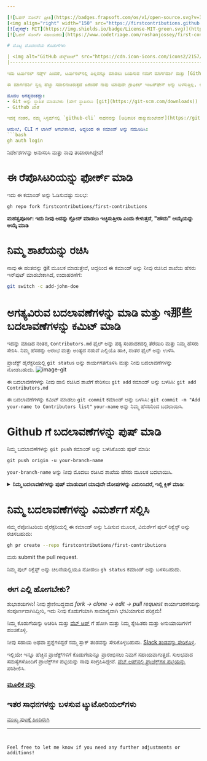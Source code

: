 ```yaml
---

[![ಓಪನ್ ಸೋರ್ಸ್ ಪ್ರೀತಿ](https://badges.frapsoft.com/os/v1/open-source.svg?v=103)](https://github.com/ellerbrock/open-source-badges/)
[<img align="right" width="150" src="https://firstcontributions.github.io/assets/gui-tool-tutorials/github-desktop-tutorial/join-slack-team.png">](https://join.slack.com/t/firstcontributors/shared_invite/enQtNjkxNzQwNzA2MTMwLTVhMWJjNjg2ODRlNWZhNjIzYjgwNDIyZWYwZjhjYTQ4OTBjMWM0MmFhZDUxNzBiYzczMGNiYzcxNjkzZDZlMDM)
[![ಲೈಸೆನ್ಸ್: MIT](https://img.shields.io/badge/License-MIT-green.svg)](https://opensource.org/licenses/MIT)
[![ಓಪನ್ ಸೋರ್ಸ್ ಸಹಾಯಕರು](https://www.codetriage.com/roshanjossey/first-contributions/badges/users.svg)](https://www.codetriage.com/roshanjossey/first-contributions)

# ಮೊಟ್ಟ ಮೊದಲನೆಯ ಕೊಡುಗೆಗಳು

| <img alt="GitHub ಡೆಸ್ಕ್‌ಟಾಪ್" src="https://cdn.icon-icons.com/icons2/2157/PNG/512/github_git_hub_logo_icon_132878.png" width="200"> | GitHub ಕಮಾಂಡ್ ಲೈನ್ ಇಂಟರ್‌ಫೇಸ್ (CLI) |
|------------------------------------------------------------------------------------------------------------------------------------------------------------------------------------------------------------------------------------------------------------------------------------------------------|-------------------------------------|

ಇದು ಟರ್ಮಿನಲ್ ನರ್ಡ್ಸ್ ಎಂದರೆ, ಟರ್ಮಿನಲ್‌ನಲ್ಲಿ ಎಲ್ಲವನ್ನೂ ಮಾಡಲು ಬಯಸುವ ನಮಗೆ ಮಾರ್ಗದರ್ಶಿ ಮತ್ತು [Github-CLI](https://cli.github.com/) ಗೆ ಧನ್ಯವಾದಗಳು, ನಾವು ಇದನ್ನು ಸಾಧಿಸಬಹುದು, ನಿಮ್ಮ ಮೊದಲ ಕೊಡುಗೆಯನ್ನು ಮೋಜಿನ, ಪ್ರಶಸ್ತಿಯ ಮತ್ತು ಮುಂದುವರಿಯಲು ಉತ್ತೇಜಕವಾಗಿರಬೇಕು ಎಂದು ನೆನೆಸಿಕೊಳ್ಳಿ!

ಈ ಮಾರ್ಗದರ್ಶಿ ಸ್ವಲ್ಪ ಹೆಚ್ಚು ಸವಾಲಿನಂತಿರುತ್ತದೆ ಏಕೆಂದರೆ ನಾವು ಯಾವುದೇ ಗ್ರಾಫಿಕಲ್ ಇಂಟರ್‌ಫೇಸ್ ಅನ್ನು ಬಳಸುತ್ತಿಲ್ಲ, ಆದರೆ ಇದು ಹೀಗೆಯೇ ಸಿಹಿ ಮತ್ತು ನೀವು ಖಚಿತವಾಗಿ ಅದನ್ನು ಅನುಸರಿಸಬಹುದು!

ಮೊದಲ ಅಗತ್ಯವಂತದ್ದು:
- Git ಅನ್ನು ಸ್ಥಾಪಿತ ಮಾಡಬೇಕು (ಹೇಗೆ ಸ್ಥಾಪಿಸಲು [git](https://git-scm.com/downloads))
- Github ಖಾತೆ

ಇದಕ್ಕೆ ನಂತರ, ನಮ್ಮ ಸಿಸ್ಟಮ್‌ನಲ್ಲಿ `github-cli` ಸಾಧನವನ್ನು [ಆಧಿಕಾರಿಕ ಡಾಕ್ಯುಮೆಂಟೇಶನ್](https://github.com/cli/cli#installation) ಅನ್ನು ಅನುಸರಿಸಿ ಸ್ಥಾಪಿಸಬೇಕು.

ಆಮೇಲೆ, CLI ಗೆ ಲಾಗಿನ್ ಆಗಬೇಕಾಗಿದೆ, ಆದ್ದರಿಂದ ಈ ಕಮಾಂಡ್ ಅನ್ನು ನಮೂದಿಸಿ:
```bash 
gh auth login
```

ನಿರ್ದೇಶಗಳನ್ನು ಅನುಸರಿಸಿ ಮತ್ತು ನಾವು ತಯಾರಾಗಿದ್ದೇವೆ!

# ಈ ರೆಪೊಸಿಟರಿಯನ್ನು ಫೋರ್ಕ್ ಮಾಡಿ
ಇದು ಈ ಕಮಾಂಡ್ ಅನ್ನು ಓಡಿಸುವಷ್ಟು ಸುಲಭ:

```bash
gh repo fork firstcontributions/first-contributions
```
**ಮಹತ್ವಪೂರ್ಣ: ಇದು ನೀವು ಅದನ್ನು ಕ್ಲೋನ್ ಮಾಡಲು ಇಚ್ಛಿಸುತ್ತೀರಾ ಎಂದು ಕೇಳುತ್ತದೆ, "ಹೌದು" ಆಯ್ಕೆಯನ್ನು ಆಯ್ಕೆ ಮಾಡಿ**

# ನಿಮ್ಮ ಶಾಖೆಯನ್ನು ರಚಿಸಿ
ನಾವು ಈ ಹಂತವನ್ನು git ಮೂಲಕ ಮಾಡುತ್ತೇವೆ, ಆದ್ದರಿಂದ ಈ ಕಮಾಂಡ್ ಅನ್ನು ನೀವು ರಚಿಸಿದ ಶಾಖೆಯ ಹೆಸರು ಇನ್‌ಪುಟ್ ಮಾಡಬೇಕಾಗಿದೆ, ಉದಾಹರಣೆಗೆ:
```bash 
git switch -c add-john-doe
```

# ಅಗತ್ಯವಿರುವ ಬದಲಾವಣೆಗಳನ್ನು ಮಾಡಿ ಮತ್ತು ಇ那些 ಬದಲಾವಣೆಗಳನ್ನು ಕಮಿಟ್ ಮಾಡಿ
ಇದನ್ನು ಮಾಡಿದ ನಂತರ, `Contributors.md` ಫೈಲ್ ಅನ್ನು ಪಠ್ಯ ಸಂಪಾದಕದಲ್ಲಿ ತೆರೆಯಿರಿ ಮತ್ತು ನಿಮ್ಮ ಹೆಸರು ಸೇರಿಸಿ. ನಿಮ್ಮ ಹೆಸರನ್ನು ಆರಂಭ ಮತ್ತು ಅಂತ್ಯದ ನಡುವೆ ಎಲ್ಲಿಯೊ ಹಾಕಿ, ನಂತರ ಫೈಲ್ ಅನ್ನು ಉಳಿಸಿ.

ಪ್ರಾಜೆಕ್ಟ್ ಡೈರೆಕ್ಟರಿಯಲ್ಲಿ `git status` ಅನ್ನು ಕಾರ್ಯಗತಗೊಳಿಸಿ ಮತ್ತು ನೀವು ಬದಲಾವಣೆಗಳನ್ನು ನೋಡಬಹುದು.
![image-git](https://camo.githubusercontent.com/a35c4722d7aab337eefc655d1488f7b4dc038508e6adaf5e88e2e052a976f010/68747470733a2f2f6669727374636f6e747269627574696f6e732e6769746875622e696f2f6173736574732f526561646d652f6769742d7374617475732e706e67)

ಈ ಬದಲಾವಣೆಗಳನ್ನು ನೀವು ಹಾಲಿ ರಚಿಸಿದ ಶಾಖೆಗೆ ಸೇರಿಸಲು `git add` ಕಮಾಂಡ್ ಅನ್ನು ಬಳಸಿಸಿ:
`git add Contributors.md`

ಈ ಬದಲಾವಣೆಗಳನ್ನು ಕಮಿಟ್ ಮಾಡಲು `git commit` ಕಮಾಂಡ್ ಅನ್ನು ಬಳಸಿಸಿ:
`git commit -m "Add your-name to Contributors list"`
`your-name` ಅನ್ನು ನಿಮ್ಮ ಹೆಸರಿನಿಂದ ಬದಲಾಯಿಸಿ.

# Github ಗೆ ಬದಲಾವಣೆಗಳನ್ನು ಪುಷ್ ಮಾಡಿ
ನಿಮ್ಮ ಬದಲಾವಣೆಗಳನ್ನು `git push` ಕಮಾಂಡ್ ಅನ್ನು ಬಳಸಿಕೊಂಡು ಪುಷ್ ಮಾಡಿ:

```
git push origin -u your-branch-name
```

`your-branch-name` ಅನ್ನು ನೀವು ಮೊದಲು ರಚಿಸಿದ ಶಾಖೆಯ ಹೆಸರು ಮೂಲಕ ಬದಲಾಯಿಸಿ.

<details>
<summary> <strong>ನಿಮ್ಮ ಬದಲಾವಣೆಗಳನ್ನು ಪುಷ್ ಮಾಡುವಾಗ ಯಾವುದೇ ದೋಷಗಳನ್ನು ಎದುರಿಸಿದರೆ, ಇಲ್ಲಿ ಕ್ಲಿಕ್ ಮಾಡಿ:</strong> </summary>

- ### ಪ್ರಮಾಣೀಕರಣ ದೋಷ
     <pre>remote: Support for password authentication was removed on August 13, 2021. Please use a personal access token instead.
  remote: Please see https://github.blog/2020-12-15-token-authentication-requirements-for-git-operations/ for more information.
  fatal: Authentication failed for 'https://github.com/<your-username>/first-contributions.git/'</pre>
  [GitHub ಗಳು SSH ಕೀ ಅನ್ನು ನಿಮ್ಮ ಖಾತೆಗೆ ಸೇರಿಸಲು ಮತ್ತು ನಿಯಂತ್ರಣವನ್ನು configure ಮಾಡುವುದು](https://docs.github.com/en/authentication/connecting-to-github-with-ssh/adding-a-new-ssh-key-to-your-github-account) ಕುರಿತು ಟ್ಯುಟೋರಿಯಲ್ ಅನ್ನು ನೋಡಿ.

</details>

# ನಿಮ್ಮ ಬದಲಾವಣೆಗಳನ್ನು ವಿಮರ್ಶೆಗೆ ಸಲ್ಲಿಸಿ
ನಮ್ಮ ರೆಪೋಸಿಟರಿಯ ಡೈರೆಕ್ಟರಿಯಲ್ಲಿ ಈ ಕಮಾಂಡ್ ಅನ್ನು ಓಡಿಸುವ ಮೂಲಕ, ವಿಮರ್ಶೆಗೆ ಪುಲ್ ರಿಕ್ವೆಸ್ಟ್ ಅನ್ನು ರಚಿಸಬಹುದು:

```bash 
gh pr create --repo firstcontributions/first-contributions
```

ಮರು submit the pull request.

ನಿಮ್ಮ ಪುಲ್ ರಿಕ್ವೆಸ್ಟ್ ಅನ್ನು ಚಲನೆಯಲ್ಲಿಯೂ ನೋಡಲು `gh status` ಕಮಾಂಡ್ ಅನ್ನು ಬಳಸಬಹುದು.

## ಈಗ ಎಲ್ಲಿ ಹೋಗಬೇಕು?

ಶುಭಾಶಯಗಳು! ನೀವು ಶ್ರೇಣೀಬದ್ಧವಾದ _fork -> clone -> edit -> pull request_ ಕಾರ್ಯಾಚರಣೆಯನ್ನು ಸಂಪೂರ್ಣವಾಗಿಸಿದ್ದೀರಿ, ಇದು ನೀವು ಕೊಡುಗೆಯಾಗಿ ಸಾಮಾನ್ಯವಾಗಿ ಭೇಟಿಯಾಗುವ ಪರಿಕ್ರಮೆ!

ನಿಮ್ಮ ಕೊಡುಗೆಯನ್ನು ಆಚರಿಸಿ ಮತ್ತು [ವೆಬ್ ಆಪ್](https://firstcontributions.github.io/#social-share) ಗೆ ಹೋಗಿ ಮತ್ತು ನಿಮ್ಮ ಸ್ನೇಹಿತರು ಮತ್ತು ಅನುಯಾಯಿಗಳಿಗೆ ಹಂಚಿಕೊಳ್ಳಿ.

ನೀವು ಸಹಾಯ ಅಥವಾ ಪ್ರಶ್ನೆಗಳಿದ್ದರೆ ನಮ್ಮ ಸ್ಲಾಕ್ ತಂಡವನ್ನು ಸೇರಿಕೊಳ್ಳಬಹುದು. [Slack ತಂಡವನ್ನು ಸೇರಿಕೊಳ್ಳಿ](https://join.slack.com/t/firstcontributors/shared_invite/zt-vchl8cde-S0KstI_jyCcGEEj7rSTQiA).

ಇಲ್ಲಿಯೇ ಇನ್ನೂ ಹೆಚ್ಚಿನ ಪ್ರಾಜೆಕ್ಟ್‌ಗಳಿಗೆ ಕೊಡುಗೆಯನ್ನೂ ಪ್ರಾರಂಭಿಸಲು ನಿಮಗೆ ಸಹಾಯವಾಗುತ್ತದೆ. ಸುಲಭವಾದ ಸಮಸ್ಯೆಗಳೊಂದಿಗೆ ಪ್ರಾಜೆಕ್ಟ್‌ಗಳ ಪಟ್ಟಿಯನ್ನು ನಾವು ಸಂಗ್ರಹಿಸಿದ್ದೇವೆ. [ವೆಬ್ ಆಪ್‌ನಲ್ಲಿ ಪ್ರಾಜೆಕ್ಟ್‌ಗಳ ಪಟ್ಟಿಯನ್ನು](https://firstcontributions.github.io/#project-list) ಪರಿಶೀಲಿಸಿ.

### [ಮೂಲಿಕ ವಸ್ತು](additional-material/git_workflow_scenarios/additional-material.md)

## ಇತರ ಸಾಧನಗಳನ್ನು ಬಳಸುವ ಟ್ಯುಟೋರಿಯಲ್‌ಗಳು

[ಮುಖ್ಯ ಪುಟಕ್ಕೆ ಹಿಂದಿರುಗಿ](https://github.com/firstcontributions/first-contributions#tutorials-using-other-tools)

---
```


Feel free to let me know if you need any further adjustments or additions!
